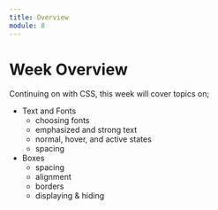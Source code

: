 ```yaml
---
title: Overview
module: 8
---
```


# Week Overview

Continuing on with CSS, this week will cover topics on;

- Text and Fonts
    - choosing fonts
    - emphasized and strong text
    - normal, hover, and active states
    - spacing
- Boxes
    - spacing
    - alignment
    - borders
    - displaying & hiding
